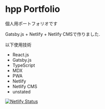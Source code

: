 # hpp Portfolio

個人用ポートフォリオです

Gatsby.js + Netlify + Netlify CMSで作りました.

以下使用技術
- React.js
- Gatsby.js
- TypeScript
- MDX
- PWA
- Netlify
- Netlify CMS
- unstated

[![Netlify Status](https://api.netlify.com/api/v1/badges/f0c23915-d489-456c-af53-a865b98ac8ba/deploy-status)](https://app.netlify.com/sites/hpprc/deploys)
